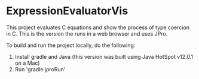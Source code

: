 # ExpressionEvaluatorVis

This project evaluates C equations and show the process of type coercion in C. This is the version the runs in a web browser and uses JPro.

To build and run the project locally, do the following:

1. Install gradle and Java (this version was built using Java HotSpot v12.0.1 on a Mac)
2. Run 'gradle jproRun'
